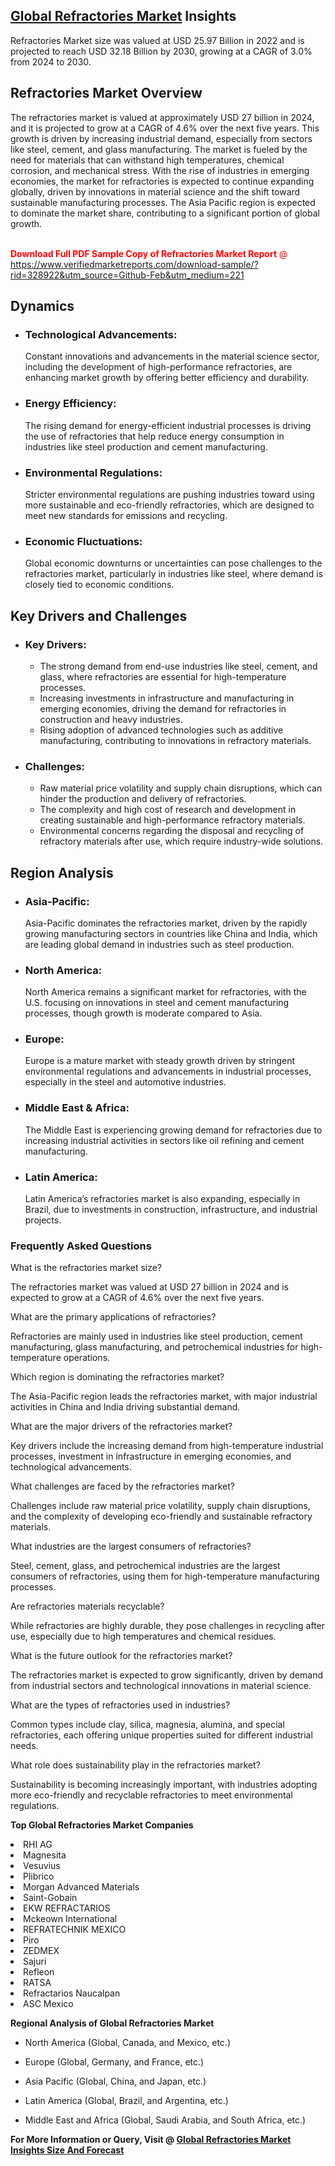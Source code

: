 <h2><a href="https://www.verifiedmarketreports.com/download-sample/?rid=328922&amp;utm_source=Github&amp;utm_medium=221" target="_blank">Global Refractories Market</a> Insights</h2><p>Refractories Market size was valued at USD 25.97 Billion in 2022 and is projected to reach USD 32.18 Billion by 2030, growing at a CAGR of 3.0% from 2024 to 2030.</p><p> <h2>Refractories Market Overview</h2> <p>The refractories market is valued at approximately USD 27 billion in 2024, and it is projected to grow at a CAGR of 4.6% over the next five years. This growth is driven by increasing industrial demand, especially from sectors like steel, cement, and glass manufacturing. The market is fueled by the need for materials that can withstand high temperatures, chemical corrosion, and mechanical stress. With the rise of industries in emerging economies, the market for refractories is expected to continue expanding globally, driven by innovations in material science and the shift toward sustainable manufacturing processes. The Asia Pacific region is expected to dominate the market share, contributing to a significant portion of global growth. <br><br><p><span class=""><span style="color: #ff0000;"><strong>Download Full PDF Sample Copy of Refractories Market Report</strong> @ </span><a href="https://www.verifiedmarketreports.com/download-sample/?rid=328922&amp;utm_source=Github-Feb&amp;utm_medium=221" target="_blank">https://www.verifiedmarketreports.com/download-sample/?rid=328922&amp;utm_source=Github-Feb&amp;utm_medium=221</a></span></p></p> <h2>Dynamics</h2> <ul> <li><h3>Technological Advancements:</h3> Constant innovations and advancements in the material science sector, including the development of high-performance refractories, are enhancing market growth by offering better efficiency and durability.</li> <li><h3>Energy Efficiency:</h3> The rising demand for energy-efficient industrial processes is driving the use of refractories that help reduce energy consumption in industries like steel production and cement manufacturing.</li> <li><h3>Environmental Regulations:</h3> Stricter environmental regulations are pushing industries toward using more sustainable and eco-friendly refractories, which are designed to meet new standards for emissions and recycling.</li> <li><h3>Economic Fluctuations:</h3> Global economic downturns or uncertainties can pose challenges to the refractories market, particularly in industries like steel, where demand is closely tied to economic conditions.</li> </ul> <h2>Key Drivers and Challenges</h2> <ul> <li><h3>Key Drivers:</h3> <ul> <li>The strong demand from end-use industries like steel, cement, and glass, where refractories are essential for high-temperature processes.</li> <li>Increasing investments in infrastructure and manufacturing in emerging economies, driving the demand for refractories in construction and heavy industries.</li> <li>Rising adoption of advanced technologies such as additive manufacturing, contributing to innovations in refractory materials.</li> </ul> </li> <li><h3>Challenges:</h3> <ul> <li>Raw material price volatility and supply chain disruptions, which can hinder the production and delivery of refractories.</li> <li>The complexity and high cost of research and development in creating sustainable and high-performance refractory materials.</li> <li>Environmental concerns regarding the disposal and recycling of refractory materials after use, which require industry-wide solutions.</li> </ul> </li> </ul> <h2>Region Analysis</h2> <ul> <li><h3>Asia-Pacific:</h3> Asia-Pacific dominates the refractories market, driven by the rapidly growing manufacturing sectors in countries like China and India, which are leading global demand in industries such as steel production.</li> <li><h3>North America:</h3> North America remains a significant market for refractories, with the U.S. focusing on innovations in steel and cement manufacturing processes, though growth is moderate compared to Asia.</li> <li><h3>Europe:</h3> Europe is a mature market with steady growth driven by stringent environmental regulations and advancements in industrial processes, especially in the steel and automotive industries.</li> <li><h3>Middle East & Africa:</h3> The Middle East is experiencing growing demand for refractories due to increasing industrial activities in sectors like oil refining and cement manufacturing.</li> <li><h3>Latin America:</h3> Latin America’s refractories market is also expanding, especially in Brazil, due to investments in construction, infrastructure, and industrial projects.</li> </ul> <h3>Frequently Asked Questions</h3> <p>What is the refractories market size?</p> <p>The refractories market was valued at USD 27 billion in 2024 and is expected to grow at a CAGR of 4.6% over the next five years.</p> <p>What are the primary applications of refractories?</p> <p>Refractories are mainly used in industries like steel production, cement manufacturing, glass manufacturing, and petrochemical industries for high-temperature operations.</p> <p>Which region is dominating the refractories market?</p> <p>The Asia-Pacific region leads the refractories market, with major industrial activities in China and India driving substantial demand.</p> <p>What are the major drivers of the refractories market?</p> <p>Key drivers include the increasing demand from high-temperature industrial processes, investment in infrastructure in emerging economies, and technological advancements.</p> <p>What challenges are faced by the refractories market?</p> <p>Challenges include raw material price volatility, supply chain disruptions, and the complexity of developing eco-friendly and sustainable refractory materials.</p> <p>What industries are the largest consumers of refractories?</p> <p>Steel, cement, glass, and petrochemical industries are the largest consumers of refractories, using them for high-temperature manufacturing processes.</p> <p>Are refractories materials recyclable?</p> <p>While refractories are highly durable, they pose challenges in recycling after use, especially due to high temperatures and chemical residues.</p> <p>What is the future outlook for the refractories market?</p> <p>The refractories market is expected to grow significantly, driven by demand from industrial sectors and technological innovations in material science.</p> <p>What are the types of refractories used in industries?</p> <p>Common types include clay, silica, magnesia, alumina, and special refractories, each offering unique properties suited for different industrial needs.</p> <p>What role does sustainability play in the refractories market?</p> <p>Sustainability is becoming increasingly important, with industries adopting more eco-friendly and recyclable refractories to meet environmental regulations.</p> </p><p><strong>Top Global Refractories Market Companies</strong></p><div data-test-id=""><p><li>RHI AG</li><li> Magnesita</li><li> Vesuvius</li><li> Plibrico</li><li> Morgan Advanced Materials</li><li> Saint-Gobain</li><li> EKW REFRACTARIOS</li><li> Mckeown International</li><li> REFRATECHNIK MEXICO</li><li> Piro</li><li> ZEDMEX</li><li> Sajuri</li><li> Refleon</li><li> RATSA</li><li> Refractarios Naucalpan</li><li> ASC Mexico</li></p><div><strong>Regional Analysis of&nbsp;Global Refractories Market</strong></div><ul><li dir="ltr"><p dir="ltr">North America&nbsp;(Global, Canada, and Mexico, etc.)</p></li><li dir="ltr"><p dir="ltr">Europe (Global, Germany, and France, etc.)</p></li><li dir="ltr"><p dir="ltr">Asia Pacific&nbsp;(Global, China, and Japan, etc.)</p></li><li dir="ltr"><p dir="ltr">Latin America&nbsp;(Global, Brazil, and Argentina, etc.)</p></li><li dir="ltr">Middle East and Africa&nbsp;(Global, Saudi Arabia, and South Africa, etc.)</li></ul><p><strong>For More Information or Query, Visit @&nbsp;</strong><strong><a href="https://www.verifiedmarketreports.com/product/refractories-market/?utm_source=Github&amp;utm_medium=221" target="_blank">Global Refractories Market Insights Size And Forecast</a></strong></p></div>
